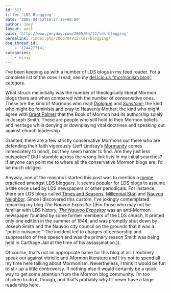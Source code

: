 ```yaml
---
id: 527
title: 'LDS Blogging'
date: '2005-04-12T10:27:17+00:00'
author: Joey
layout: post
guid: 'http://www.joeyday.com/2005/04/12/lds-blogging'
permalink: /index.php/2005/04/12/lds-blogging/
dsq_thread_id:
    - '1744277141'
categories:
    - essay
---
```


I’ve been keeping up with a number of LDS blogs in my feed reader. For a complete list of the ones I read, see my [del.icio.us “mormonism blog” category](http://del.icio.us/joeyday/mormonism+blog).

What struck me initially was the number of theologically liberal Mormon blogs there are when compared with the number of conservative ones. These are the kind of Mormons who read <cite>[Dialogue](http://dialoguejournal.com/)</cite> and <cite>[Sunstone](http://www.sunstoneonline.com/)</cite>; the kind who might be feminists and pray to Heavenly Mother; the kind who might agree with [Grant Palmer](http://amzn.com/1560851570/?tag=joeyday-20) that the Book of Mormon had its authorship solely in Joseph Smith. These are people who still hold to their Mormon beliefs and heritage while denying or downplaying vital doctrines and speaking out against church leadership.

Granted, there are a few strictly conservative Mormons out there who are defending their faith vigorously (Jeff Lindsay’s [Mormanity](http://mormanity.blogspot.com) comes immediately to mind), but they seem harder to find. Are they just less outspoken? Did I stumble across the wrong link lists in my initial searches? If anyone can point me to where all the conservative Mormon blogs are, I’d be much obliged.

Anyway, one of the reasons I started this post was to mention a [meme](http://en.wikipedia.org/wiki/Meme) practiced amongst LDS bloggers. It seems popular for LDS blogs to assume a title once used by LDS newspapers or other periodicals. For instance, there are LDS blogs called [Times and Seasons](http://www.timesandseasons.org/), [Millennial Star](http://www.millennialstar.org/), and [Nauvoo Neighbor](http://mormonwasp.blogspot.com/). Since I discovered this custom, I’ve jokingly contemplated renaming my blog <cite>The Nauvoo Expositor</cite> ((For those who may not be familiar with LDS history, <cite>[The Nauvoo Expositor](http://www.solomonspalding.com/docs/exposit1.htm)</cite> was an anti-Mormon newspaper founded by some former members of the LDS church. It printed only one edition in the summer of 1844, and was promptly shut down by Joseph Smith and the Nauvoo city council on the grounds that it was a “public nuisance.” The incident led to charges of censorship and suppression of free speech and was the primary reason Smith was being held in Carthage Jail at the time of his assassination.)).

Of course, that’s not an appropriate name for this blog at all. I routinely speak out against vitriolic anti-Mormon literature and I try not to spend all my time here talking about Mormonism. Nevertheless, I think it would be fun to stir up a little controversy. If nothing else it would certainly be a quick way to get some attention from the Mormon blog community. I’m too chicken to do it, though, and that’s probably why I’ll never have a large readership here.